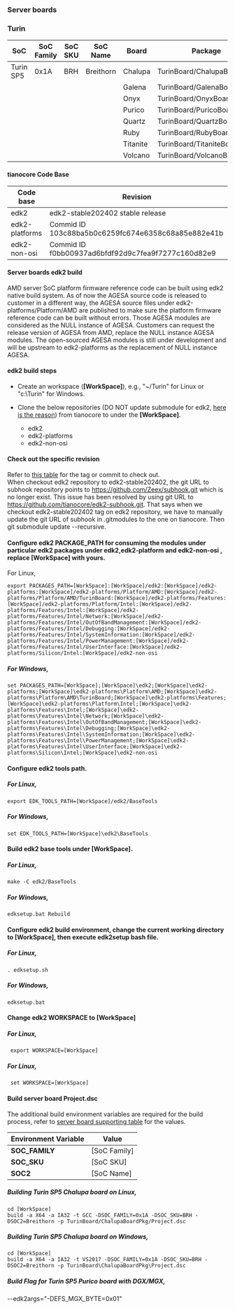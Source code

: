 ### <a name="Server-boards">Server boards</a>
### Turin

| SoC       | SoC Family | SoC SKU | SoC Name  | Board    | Package                     |
|-----------|------------|---------|-----------|----------|-----------------------------|
| Turin SP5 | 0x1A       | BRH     | Breithorn | Chalupa  | TurinBoard/ChalupaBoardPkg  |
|           |            |         |           | Galena   | TurinBoard/GalenaBoardPkg   |
|           |            |         |           | Onyx     | TurinBoard/OnyxBoardPkg     |
|           |            |         |           | Purico   | TurinBoard/PuricoBoardPkg   |
|           |            |         |           | Quartz   | TurinBoard/QuartzBoardPkg   |
|           |            |         |           | Ruby     | TurinBoard/RubyBoardPkg     |
|           |            |         |           | Titanite | TurinBoard/TitaniteBoardPkg |
|           |            |         |           | Volcano  | TurinBoard/VolcanoBoardPkg  |

#### <a name="tianocore-code-base-table">tianocore Code Base</a>
| Code base      | Revision                                           |
|----------------|----------------------------------------------------|
| edk2           | edk2-stable202402 stable release                   |
| edk2-platforms | Commid ID 103c88ba5b0c6259fc674e6358c68a85e882e41b |
| edk2-non-osi   | Commid ID f0bb00937ad6bfdf92d9c7fea9f7277c160d82e9 |

#### Server boards edk2 build
AMD server SoC platform firmware reference code can be built using edk2 native build system. As of now the AGESA source code is released to customer in a different way, the AGESA source files under edk2-platforms/Platform/AMD are published to make sure the platform firmware reference code can be built without errors. Those AGESA modules are considered as the NULL instance of AGESA. Customers can request the release version of
AGESA from AMD, replace the NULL instance AGESA modules.
The open-sourced AGESA modules is still under development and will be upstream to edk2-platforms as the replacement of NULL instance AGESA.

#### edk2 build steps
- Create an workspace (**[WorkSpace]**), e.g., "~/Turin" for Linux or "c:\Turin" for Windows.
- Clone the below repositories (DO NOT update submodule for edk2, [here is the reason](#)) from tianocore to under the **[WorkSpace]**.

  - edk2
  - edk2-platforms
  - edk2-non-osi

#### <a name="Check-out-the-specific-revision">Check out the specific revision</a>
Refer to [this table](#tianocore-code-base-table) for the tag or commit to check out.<br>
When checkout edk2 repository to edk2-stable202402, the git URL to subhook repository points to https://github.com/Zeex/subhook.git which is no longer exist. This issue has been resolved by using git URL to https://github.com/tianocore/edk2-subhook.git. That says when we checkout edk2-stable202402 tag on edk2 repository, we have to manually update the git URL of subhook in .gitmodules to the one on tianocore. Then git submodule update --recursive.


#### Configure edk2 **PACKAGE_PATH** for consuming the modules under particular edk2 packages under edk2,edk2-platform and edk2-non-osi , replace **[WorkSpace]** with yours.

For Linux,
```
export PACKAGES_PATH=[WorkSpace]:[WorkSpace]/edk2:[WorkSpace]/edk2-platforms:[WorkSpace]/edk2-platforms/Platform/AMD:[WorkSpace]/edk2-platforms/Platform/AMD/TurinBoard:[WorkSpace]/edk2-platforms/Features:[WorkSpace]/edk2-platforms/Platform/Intel:[WorkSpace]/edk2-platforms/Features/Intel:[WorkSpace]/edk2-platforms/Features/Intel/Network:[WorkSpace]/edk2-platforms/Features/Intel/OutOfBandManagement:[WorkSpace]/edk2-platforms/Features/Intel/Debugging:[WorkSpace]/edk2-platforms/Features/Intel/SystemInformation:[WorkSpace]/edk2-platforms/Features/Intel/PowerManagement:[WorkSpace]/edk2-platforms/Features/Intel/UserInterface:[WorkSpace]/edk2-platforms/Silicon/Intel:[WorkSpace]/edk2-non-osi
```

##### For Windows,
```
set PACKAGES_PATH=[WorkSpace];[WorkSpace]\edk2;[WorkSpace]\edk2-platforms;[WorkSpace]\edk2-platforms\Platform\AMD;[WorkSpace]\edk2-platforms\Platform\AMD\TurinBoard;[WorkSpace]\edk2-platforms\Features;[WorkSpace]\edk2-platforms\Platform\Intel;[WorkSpace]\edk2-platforms\Features\Intel;[WorkSpace]\edk2-platforms\Features\Intel\Network;[WorkSpace]\edk2-platforms\Features\Intel\OutOfBandManagement;[WorkSpace]\edk2-platforms\Features\Intel\Debugging;[WorkSpace]\edk2-platforms\Features\Intel\SystemInformation;[WorkSpace]\edk2-platforms\Features\Intel\PowerManagement;[WorkSpace]\edk2-platforms\Features\Intel\UserInterface;[WorkSpace]\edk2-platforms\Silicon\Intel;[WorkSpace]\edk2-non-osi
```

#### Configure edk2 tools path.

##### For Linux,
```
export EDK_TOOLS_PATH=[WorkSpace]/edk2/BaseTools
```

##### For Windows,

```
set EDK_TOOLS_PATH=[WorkSpace]\edk2\BaseTools
```

#### Build edk2 base tools under **[WorkSpace]**.

##### For Linux,
```
make -C edk2/BaseTools
```
##### For Windows,
```
edksetup.bat Rebuild
```

#### Configure edk2 build environment, change the current working directory to **[WorkSpace]**, then execute edk2setup bash file.

##### For Linux,
```
. edksetup.sh
```
##### For Windows,
```
edksetup.bat
```

#### Change edk2 WORKSPACE to **[WorkSpace]**
##### For Linux,
```
 export WORKSPACE=[WorkSpace]
```

##### For Linux,
```
 set WORKSPACE=[WorkSpace]
```

#### Build server board Project.dsc<br>
The additional build environment variables are required for the build process, refer to [server board supporting table](#Server-boards) for the values.

|Environment Variable    |Value         |
|------------------------|--------------|
|**SOC_FAMILY**          | [SoC Family] |
|**SOC_SKU**             | [SoC SKU]    |
|**SOC2**                | [SoC Name]   |

##### Building Turin SP5 Chalupa board on Linux,
```
cd [WorkSpace]
build -a X64 -a IA32 -t GCC -DSOC_FAMILY=0x1A -DSOC_SKU=BRH -DSOC2=Breithorn -p TurinBoard/ChalupaBoardPkg/Project.dsc
```

##### Building Turin SP5 Chalupa board on Windows,
```
cd [WorkSpace]
build -a X64 -a IA32 -t VS2017 -DSOC_FAMILY=0x1A -DSOC_SKU=BRH -DSOC2=Breithorn -p TurinBoard\ChalupaBoardPkg\Project.dsc
```

##### Build Flag for Turin SP5 Purico board with DGX/MGX,
--edk2args="-DEFS_MGX_BYTE=0x01"
```

